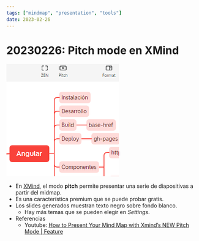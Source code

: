 ```yaml
---
tags: ["mindmap", "presentation", "tools"]
date: 2023-02-26
---
```


# 20230226: Pitch mode en XMind

<TagsLinks />

![](20230226-xmind-pitch-mode.png)
- En [XMind](https://xmind.app/), el modo **pitch** permite presentar una serie de diapositivas a partir del midmap.
- Es una característica premium que se puede probar gratis.
- Los slides generados muestran texto negro sobre fondo blanco.
	- Hay más temas que se pueden elegir en *Settings*.
- Referencias
	- Youtube: [How to Present Your Mind Map with Xmind’s NEW Pitch Mode | Feature](https://www.youtube.com/watch?v=Z_4HO47D5Zg&ab_channel=Xmind)